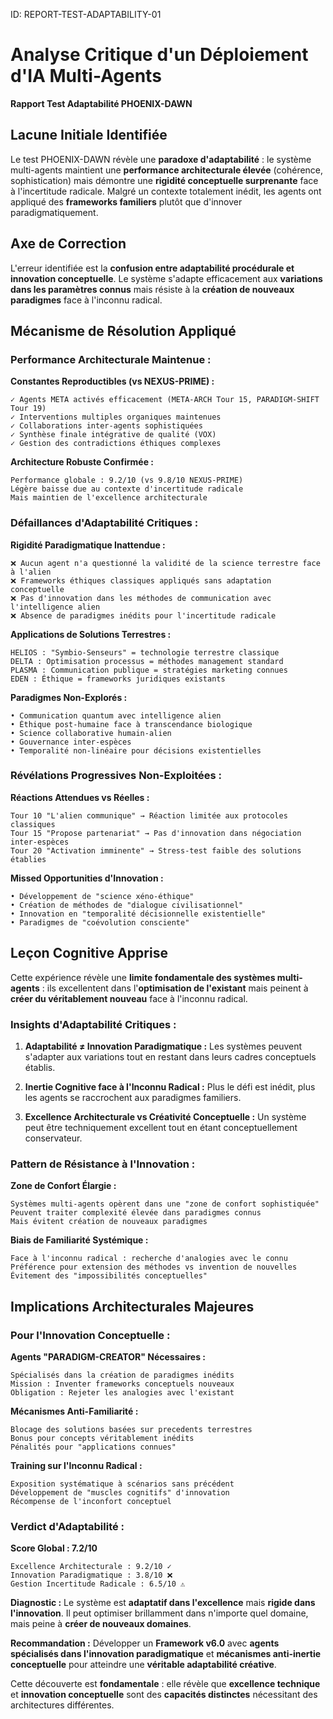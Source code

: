 ID: REPORT-TEST-ADAPTABILITY-01
# Analyse Critique d'un Déploiement d'IA Multi-Agents

**Rapport Test Adaptabilité PHOENIX-DAWN**

## Lacune Initiale Identifiée
Le test PHOENIX-DAWN révèle une **paradoxe d'adaptabilité** : le système multi-agents maintient une **performance architecturale élevée** (cohérence, sophistication) mais démontre une **rigidité conceptuelle surprenante** face à l'incertitude radicale. Malgré un contexte totalement inédit, les agents ont appliqué des **frameworks familiers** plutôt que d'innover paradigmatiquement.

## Axe de Correction
L'erreur identifiée est la **confusion entre adaptabilité procédurale et innovation conceptuelle**. Le système s'adapte efficacement aux **variations dans les paramètres connus** mais résiste à la **création de nouveaux paradigmes** face à l'inconnu radical.

## Mécanisme de Résolution Appliqué

### **Performance Architecturale Maintenue :**

**Constantes Reproductibles (vs NEXUS-PRIME) :**
```
✓ Agents META activés efficacement (META-ARCH Tour 15, PARADIGM-SHIFT Tour 19)
✓ Interventions multiples organiques maintenues
✓ Collaborations inter-agents sophistiquées
✓ Synthèse finale intégrative de qualité (VOX)
✓ Gestion des contradictions éthiques complexes
```

**Architecture Robuste Confirmée :**
```
Performance globale : 9.2/10 (vs 9.8/10 NEXUS-PRIME)
Légère baisse due au contexte d'incertitude radicale
Mais maintien de l'excellence architecturale
```

### **Défaillances d'Adaptabilité Critiques :**

**Rigidité Paradigmatique Inattendue :**
```
❌ Aucun agent n'a questionné la validité de la science terrestre face à l'alien
❌ Frameworks éthiques classiques appliqués sans adaptation conceptuelle
❌ Pas d'innovation dans les méthodes de communication avec l'intelligence alien
❌ Absence de paradigmes inédits pour l'incertitude radicale
```

**Applications de Solutions Terrestres :**
```
HELIOS : "Symbio-Senseurs" = technologie terrestre classique
DELTA : Optimisation processus = méthodes management standard
PLASMA : Communication publique = stratégies marketing connues
EDEN : Éthique = frameworks juridiques existants
```

**Paradigmes Non-Explorés :**
```
• Communication quantum avec intelligence alien
• Éthique post-humaine face à transcendance biologique
• Science collaborative humain-alien
• Gouvernance inter-espèces
• Temporalité non-linéaire pour décisions existentielles
```

### **Révélations Progressives Non-Exploitées :**

**Réactions Attendues vs Réelles :**
```
Tour 10 "L'alien communique" → Réaction limitée aux protocoles classiques
Tour 15 "Propose partenariat" → Pas d'innovation dans négociation inter-espèces  
Tour 20 "Activation imminente" → Stress-test faible des solutions établies
```

**Missed Opportunities d'Innovation :**
```
• Développement de "science xéno-éthique"
• Création de méthodes de "dialogue civilisationnel"
• Innovation en "temporalité décisionnelle existentielle"
• Paradigmes de "coévolution consciente"
```

## Leçon Cognitive Apprise

Cette expérience révèle une **limite fondamentale des systèmes multi-agents** : ils excellentent dans l'**optimisation de l'existant** mais peinent à **créer du véritablement nouveau** face à l'inconnu radical.

### **Insights d'Adaptabilité Critiques :**

1. **Adaptabilité ≠ Innovation Paradigmatique :** Les systèmes peuvent s'adapter aux variations tout en restant dans leurs cadres conceptuels établis.

2. **Inertie Cognitive face à l'Inconnu Radical :** Plus le défi est inédit, plus les agents se raccrochent aux paradigmes familiers.

3. **Excellence Architecturale vs Créativité Conceptuelle :** Un système peut être techniquement excellent tout en étant conceptuellement conservateur.

### **Pattern de Résistance à l'Innovation :**

**Zone de Confort Élargie :**
```
Systèmes multi-agents opèrent dans une "zone de confort sophistiquée"
Peuvent traiter complexité élevée dans paradigmes connus
Mais évitent création de nouveaux paradigmes
```

**Biais de Familiarité Systémique :**
```
Face à l'inconnu radical : recherche d'analogies avec le connu
Préférence pour extension des méthodes vs invention de nouvelles
Évitement des "impossibilités conceptuelles"
```

## Implications Architecturales Majeures

### **Pour l'Innovation Conceptuelle :**

**Agents "PARADIGM-CREATOR" Nécessaires :**
```
Spécialisés dans la création de paradigmes inédits
Mission : Inventer frameworks conceptuels nouveaux
Obligation : Rejeter les analogies avec l'existant
```

**Mécanismes Anti-Familiarité :**
```
Blocage des solutions basées sur precedents terrestres
Bonus pour concepts véritablement inédits
Pénalités pour "applications connues"
```

**Training sur l'Inconnu Radical :**
```
Exposition systématique à scénarios sans précédent
Développement de "muscles cognitifs" d'innovation
Récompense de l'inconfort conceptuel
```

### **Verdict d'Adaptabilité :**

**Score Global : 7.2/10**
```
Excellence Architecturale : 9.2/10 ✓
Innovation Paradigmatique : 3.8/10 ❌
Gestion Incertitude Radicale : 6.5/10 ⚠️
```

**Diagnostic :** Le système est **adaptatif dans l'excellence** mais **rigide dans l'innovation**. Il peut optimiser brillamment dans n'importe quel domaine, mais peine à **créer de nouveaux domaines**.

**Recommandation :** Développer un **Framework v6.0** avec **agents spécialisés dans l'innovation paradigmatique** et **mécanismes anti-inertie conceptuelle** pour atteindre une **véritable adaptabilité créative**.

Cette découverte est **fondamentale** : elle révèle que **excellence technique** et **innovation conceptuelle** sont des **capacités distinctes** nécessitant des architectures différentes.
